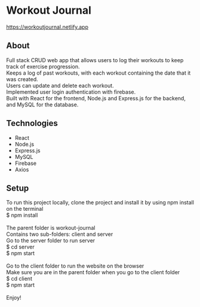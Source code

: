 # Workout Journal
https://workoutjournal.netlify.app


## About
Full stack CRUD web app that allows users to log their workouts to keep track of exercise progression.\
Keeps a log of past workouts, with each workout containing the date that it was created.\
Users can update and delete each workout.\
Implemented user login authentication with firebase.\
Built with React for the frontend, Node.js and Express.js for the backend, and MySQL for the database.


## Technologies
* React
* Node.js
* Express.js
* MySQL
* Firebase
* Axios


## Setup
To run this project locally, clone the project and install it by using npm install on the terminal\
$ npm install\
\
The parent folder is workout-journal\
Contains two sub-folders: client and server\
Go to the server folder to run server\
$ cd server\
$ npm start\
\
Go to the client folder to run the website on the browser\
Make sure you are in the parent folder when you go to the client folder\
$ cd client\
$ npm start\
\
Enjoy!